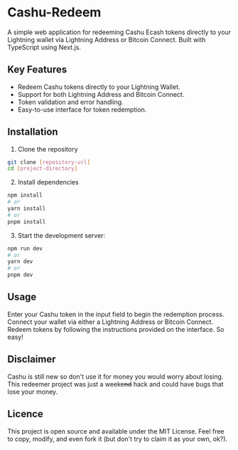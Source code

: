 # Cashu-Redeem

A simple web application for redeeming Cashu Ecash tokens directly to your Lightning wallet via Lightning Address or Bitcoin Connect. Built with TypeScript using Next.js.

## Key Features
- Redeem Cashu tokens directly to your Lightning Wallet.
- Support for both Lightning Address and Bitcoin Connect.
- Token validation and error handling.
- Easy-to-use interface for token redemption.

## Installation

1. Clone the repository
```bash
git clone [repository-url]
cd [project-directory]
```

2. Install dependencies
```bash
npm install
# or
yarn install
# or
pnpm install
```

3. Start the development server:
```bash
npm run dev
# or
yarn dev
# or
pnpm dev
```


## Usage
Enter your Cashu token in the input field to begin the redemption process.
Connect your wallet via either a Lightning Address or Bitcoin Connect.
Redeem tokens by following the instructions provided on the interface. So easy!
## Disclaimer

Cashu is still new so don't use it for money you would worry about losing. This redeemer project was just a week~~end~~ hack and could have bugs that lose your money.

## Licence 
This project is open source and available under the MIT License. Feel free to copy, modify, and even fork it (but don't try to claim it as your own, ok?).